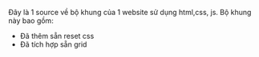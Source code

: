 Đây là 1 source về bộ khung của 1 website sử dụng html,css, js. Bộ khung này bao gồm:
- Đã thêm sẵn reset css
- Đã tích hợp sẵn grid
